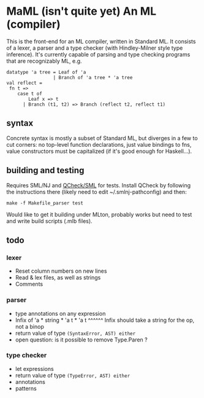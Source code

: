 # MaML (isn't quite yet) An ML (compiler)

This is the front-end for an ML compiler, written in Standard ML. It consists of a lexer, a parser and a type checker (with Hindley-Milner style type inference). It's currently capable of parsing and type checking programs that are recognizably ML, e.g.

```
datatype 'a tree = Leaf of 'a
                 | Branch of 'a tree * 'a tree
val reflect =
 fn t =>
    case t of
        Leaf x => t
      | Branch (t1, t2) => Branch (reflect t2, reflect t1)
```

## syntax

Concrete syntax is mostly a subset of Standard ML, but diverges in a few to cut corners: no top-level function declarations, just value bindings to fns, value constructors must be capitalized (if it's good enough for Haskell...).

## building and testing

Requires SML/NJ and [QCheck/SML](http://contrapunctus.net/league/haques/qcheck/qcheck.html) for tests. Install QCheck by following the instructions there (likely need to edit ~/.smlnj-pathconfig) and then:

`make -f Makefile_parser test`

Would like to get it building under MLton, probably works but need to test and write build scripts (.mlb files).

## todo

### lexer

- Reset column numbers on new lines
- Read & lex files, as well as strings
- Comments

### parser

- type annotations on any expression
- Infix of 'a * string * 'a t * 'a t
                ^^^^^^ Infix should take a string for the op, not a binop
- return value of type `(SyntaxError, AST) either`
- open question: is it possible to remove Type.Paren ?

### type checker

- let expressions
- return value of type `(TypeError, AST) either`
- annotations
- patterns
